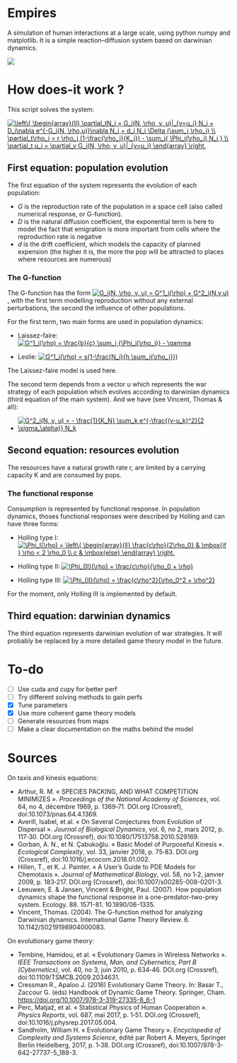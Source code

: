 # Empires

A simulation of human interactions at a large scale, using python numpy and matplotlib.
It is a simple reaction–diffusion system based on darwinian dynamics.

![](documentation/example.gif)


# How does-it work ?

This script solves the system:

<a href="https://www.codecogs.com/eqnedit.php?latex=\left\{&space;\begin{array}{ll}&space;\partial_tN_i&space;=&space;G_i(N,&space;\rho,&space;v,&space;u)|_{v=u_i}&space;N_i&space;&plus;&space;D_i\nabla&space;e^{-G_i(N,&space;\rho,u)}\nabla&space;N_i&space;&plus;&space;d_i&space;N_i&space;\Delta&space;(\sum_j&space;\rho_j)&space;\\&space;\partial_t\rho_j&space;=&space;r&space;\rho_j&space;(1-\frac{\rho_j}{K_j})&space;-&space;\sum_i{&space;\Phi_i(\rho_j)&space;N_i&space;}&space;\\&space;\partial_t&space;u_i&space;=&space;\partial_v&space;G_i(N,&space;\rho,&space;v,&space;u)|_{v=u_i}&space;\end{array}&space;\right." target="_blank"><img src="https://latex.codecogs.com/gif.latex?\left\{&space;\begin{array}{ll}&space;\partial_tN_i&space;=&space;G_i(N,&space;\rho,&space;v,&space;u)|_{v=u_i}&space;N_i&space;&plus;&space;D_i\nabla&space;e^{-G_i(N,&space;\rho,u)}\nabla&space;N_i&space;&plus;&space;d_i&space;N_i&space;\Delta&space;(\sum_j&space;\rho_j)&space;\\&space;\partial_t\rho_j&space;=&space;r&space;\rho_j&space;(1-\frac{\rho_j}{K_j})&space;-&space;\sum_i{&space;\Phi_i(\rho_j)&space;N_i&space;}&space;\\&space;\partial_t&space;u_i&space;=&space;\partial_v&space;G_i(N,&space;\rho,&space;v,&space;u)|_{v=u_i}&space;\end{array}&space;\right." title="\left\{ \begin{array}{ll} \partial_tN_i = G_i(N, \rho, v, u)|_{v=u_i} N_i + D_i\nabla e^{-G_i(N, \rho,u)}\nabla N_i + d_i N_i \Delta (\sum_j \rho_j) \\ \partial_t\rho_j = r \rho_j (1-\frac{\rho_j}{K_j}) - \sum_i{ \Phi_i(\rho_j) N_i } \\ \partial_t u_i = \partial_v G_i(N, \rho, v, u)|_{v=u_i} \end{array} \right." /></a>

## First equation: population evolution

The first equation of the system represents the evolution of each population:
+ _G_ is the reproduction rate of the population in a space cell (also called numerical response, or G-function).
+ _D_ is the natural diffusion coefficient, the exponential term is here to model the fact that emigration is more important from cells where the reproduction rate is negative
+ _d_ is the drift coefficient, which models the capacity of planned expension (the higher it is, the more the pop will be attracted to places where resources are numerous)

### The G-function
The G-function has the form <a href="https://www.codecogs.com/eqnedit.php?latex=G_i(N,&space;\rho,&space;v,&space;u)&space;=&space;G^1_i(\rho)&space;&plus;&space;G^2_i(N,v,u)" target="_blank"><img src="https://latex.codecogs.com/gif.latex?G_i(N,&space;\rho,&space;v,&space;u)&space;=&space;G^1_i(\rho)&space;&plus;&space;G^2_i(N,v,u)" title="G_i(N, \rho, v, u) = G^1_i(\rho) + G^2_i(N,v,u)" /></a>, with the first term modelling reproduction without any external perturbations, the second the influence of other populations.

For the first term, two main forms are used in population dynamics:
+ Laissez-faire: <a href="https://www.codecogs.com/eqnedit.php?latex=G^1_i(\rho)&space;=&space;\frac{b}{c}&space;\sum_j&space;{\Phi_i(\rho_j)}&space;-&space;\gamma" target="_blank"><img src="https://latex.codecogs.com/gif.latex?G^1_i(\rho)&space;=&space;\frac{b}{c}&space;\sum_j&space;{\Phi_i(\rho_j)}&space;-&space;\gamma" title="G^1_i(\rho) = \frac{b}{c} \sum_j {\Phi_i(\rho_j)} - \gamma" /></a>

+ Leslie: <a href="https://www.codecogs.com/eqnedit.php?latex=G^1_i(\rho)&space;=&space;s(1-\frac{N_i}{h&space;\sum_j{\rho_j}})" target="_blank"><img src="https://latex.codecogs.com/gif.latex?G^1_i(\rho)&space;=&space;s(1-\frac{N_i}{h&space;\sum_j{\rho_j}})" title="G^1_i(\rho) = s(1-\frac{N_i}{h \sum_j{\rho_j}})" /></a>

The Laissez-faire model is used here.

The second term depends from a vector _u_ which represents the war strategy of each population which evolves according to darwinian dynamics (third equation of the main system). And we have (see Vincent, Thomas & all):

+ <a href="https://www.codecogs.com/eqnedit.php?latex=G^2_i(N,&space;v,&space;u)&space;=&space;-&space;\frac{1}{K_N}&space;\sum_k&space;e^{-\frac{(v-u_k)^2}{2&space;\sigma_\alpha}}&space;N_k" target="_blank"><img src="https://latex.codecogs.com/gif.latex?G^2_i(N,&space;v,&space;u)&space;=&space;-&space;\frac{1}{K_N}&space;\sum_k&space;e^{-\frac{(v-u_k)^2}{2&space;\sigma_\alpha}}&space;N_k" title="G^2_i(N, v, u) = - \frac{1}{K_N} \sum_k e^{-\frac{(v-u_k)^2}{2 \sigma_\alpha}} N_k" /></a>




## Second equation: resources evolution

The resources have a natural growth rate r, are limited by a carrying capacity K and are consumed by pops.

### The functional response

Consumption is represented by functional response. In population dynamics, thoses functional responses were described by Holling and can have three forms:

+ Holling type I: <a href="https://www.codecogs.com/eqnedit.php?latex=\Phi_I(\rho)&space;=&space;\left\{&space;\begin{array}{ll}&space;\frac{c}{2\rho_0}&space;&&space;\mbox{if&space;}&space;\rho&space;<&space;2&space;\rho_0&space;\\&space;c&space;&&space;\mbox{else}&space;\end{array}&space;\right." target="_blank"><img src="https://latex.codecogs.com/gif.latex?\Phi_I(\rho)&space;=&space;\left\{&space;\begin{array}{ll}&space;\frac{c}{2\rho_0}&space;&&space;\mbox{if&space;}&space;\rho&space;<&space;2&space;\rho_0&space;\\&space;c&space;&&space;\mbox{else}&space;\end{array}&space;\right." title="\Phi_I(\rho) = \left\{ \begin{array}{ll} \frac{c\rho}{2\rho_0} & \mbox{if } \rho < 2 \rho_0 \\ c & \mbox{else} \end{array} \right." /></a>

+ Holling type II: <a href="https://www.codecogs.com/eqnedit.php?latex=\Phi_{II}(\rho)&space;=&space;\frac{c\rho}{\rho_0&space;&plus;&space;\rho}" target="_blank"><img src="https://latex.codecogs.com/gif.latex?\Phi_{II}(\rho)&space;=&space;\frac{c\rho}{\rho_0&space;&plus;&space;\rho}" title="\Phi_{II}(\rho) = \frac{c\rho}{\rho_0 + \rho}" /></a>

+ Holling type III: <a href="https://www.codecogs.com/eqnedit.php?latex=\Phi_{II}(\rho)&space;=&space;\frac{c\rho^2}{\rho_0^2&space;&plus;&space;\rho^2}" target="_blank"><img src="https://latex.codecogs.com/gif.latex?\Phi_{III}(\rho)&space;=&space;\frac{c\rho^2}{\rho_0^2&space;&plus;&space;\rho^2}" title="\Phi_{II}(\rho) = \frac{c\rho^2}{\rho_0^2 + \rho^2}" /></a>

For the moment, only Holling III is implemented by default.

## Third equation: darwinian dynamics

The third equation represents darwinian evolution of war strategies. It will probably be replaced by a more detailed game theory model in the future.



# To-do
- [ ] Use cuda and cupy for better perf
- [ ] Try different solving methods to gain perfs
- [x] Tune parameters
- [x] Use more coherent game theory models
- [ ] Generate resources from maps
- [ ] Make a clear documentation on the maths behind the model

# Sources

On taxis and kinesis equations:
+ Arthur, R. M. « SPECIES PACKING, AND WHAT COMPETITION MINIMIZES ». _Proceedings of the National Academy of Sciences_, vol. 64, no 4, décembre 1969, p. 1369‑71. DOI.org (Crossref), doi:10.1073/pnas.64.4.1369.
+ Averill, Isabel, et al. « On Several Conjectures from Evolution of Dispersal ». _Journal of Biological Dynamics_, vol. 6, no 2, mars 2012, p. 117‑30. DOI.org (Crossref), doi:10.1080/17513758.2010.529169.
+ Gorban, A. N., et N. Çabukoǧlu. « Basic Model of Purposeful Kinesis ». _Ecological Complexity_, vol. 33, janvier 2018, p. 75‑83. DOI.org (Crossref), doi:10.1016/j.ecocom.2018.01.002.
+ Hillen, T., et K. J. Painter. « A User’s Guide to PDE Models for Chemotaxis ». _Journal of Mathematical Biology_, vol. 58, no 1‑2, janvier 2009, p. 183‑217. DOI.org (Crossref), doi:10.1007/s00285-008-0201-3.
+ Leeuwen, E. & Jansen, Vincent & Bright, Paul. (2007). How population dynamics shape the functional response in a one-predator-two-prey system. Ecology. 88. 1571-81. 10.1890/06-1335.
+ Vincent, Thomas. (2004). The G-function method for analyzing Darwinian dynamics. International Game Theory Review. 6. 10.1142/S0219198904000083.

On evolutionary game theory:
+ Tembine, Hamidou, et al. « Evolutionary Games in Wireless Networks ». _IEEE Transactions on Systems, Man, and Cybernetics, Part B (Cybernetics)_, vol. 40, no 3, juin 2010, p. 634‑46. DOI.org (Crossref), doi:10.1109/TSMCB.2009.2034631.
+ Cressman R., Apaloo J. (2016) Evolutionary Game Theory. In: Basar T., Zaccour G. (eds) Handbook of Dynamic Game Theory. Springer, Cham. https://doi.org/10.1007/978-3-319-27335-8_6-1
+ Perc, Matjaž, et al. « Statistical Physics of Human Cooperation ». _Physics Reports_, vol. 687, mai 2017, p. 1‑51. DOI.org (Crossref), doi:10.1016/j.physrep.2017.05.004.
+ Sandholm, William H. « Evolutionary Game Theory ». _Encyclopedia of Complexity and Systems Science_, édité par Robert A. Meyers, Springer Berlin Heidelberg, 2017, p. 1‑38. DOI.org (Crossref), doi:10.1007/978-3-642-27737-5_188-3.
